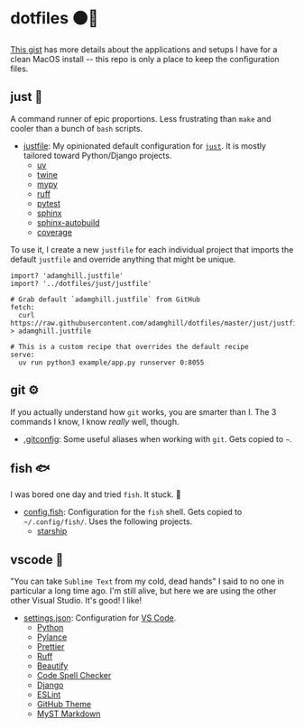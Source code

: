 # dotfiles ⚫️📂

[This gist](https://gist.github.com/adamghill/d107a729923dff1b6c0aa17c72d1c5ff) has more details about the applications and setups I have for a clean MacOS install -- this repo is only a place to keep the configuration files.

## just 🏃

A command runner of epic proportions. Less frustrating than `make` and cooler than a bunch of `bash` scripts.

- [justfile](just/justfile): My opinionated default configuration for [`just`](https://just.systems/man/en/). It is mostly tailored toward Python/Django projects.
    - [uv](https://docs.astral.sh/uv/)
    - [twine](https://twine.readthedocs.io/)
    - [mypy](https://www.mypy-lang.org/)
    - [ruff](https://docs.astral.sh/ruff/)
    - [pytest](https://docs.pytest.org/)
    - [sphinx](https://www.sphinx-doc.org/)
    - [sphinx-autobuild](https://github.com/sphinx-doc/sphinx-autobuild#readme)
    - [coverage](https://coverage.readthedocs.io/)

To use it, I create a new `justfile` for each individual project that imports the default `justfile` and override anything that might be unique.

```justfile
import? 'adamghill.justfile'
import? '../dotfiles/just/justfile'

# Grab default `adamghill.justfile` from GitHub
fetch:
  curl https://raw.githubusercontent.com/adamghill/dotfiles/master/just/justfile > adamghill.justfile

# This is a custom recipe that overrides the default recipe
serve:
  uv run python3 example/app.py runserver 0:8055
```

## git ⚙️

If you actually understand how `git` works, you are smarter than I. The 3 commands I know, I know _really_ well, though.

- [.gitconfig](git/.gitconfig): Some useful aliases when working with `git`. Gets copied to `~`.

## fish 🐟

I was bored one day and tried `fish`. It stuck. 🤷

- [config.fish](fish/config.fish): Configuration for the `fish` shell. Gets copied to `~/.config/fish/`. Uses the following projects.    
    - [starship](https://starship.rs/)

## vscode 📝

"You can take `Sublime Text` from my cold, dead hands" I said to no one in particular a long time ago. I'm still alive, but here we are using the other other Visual Studio. It's good! I like!

- [settings.json](vscode/settings.json): Configuration for [VS Code](https://code.visualstudio.com/).
    - [Python](https://marketplace.visualstudio.com/items?itemName=ms-python.python)
    - [Pylance](https://marketplace.visualstudio.com/items?itemName=ms-python.vscode-pylance)
    - [Prettier](https://marketplace.visualstudio.com/items?itemName=esbenp.prettier-vscode)
    - [Ruff](https://marketplace.visualstudio.com/items?itemName=charliermarsh.ruff)
    - [Beautify](https://marketplace.visualstudio.com/items?itemName=HookyQR.beautify)
    - [Code Spell Checker](https://marketplace.visualstudio.com/items?itemName=streetsidesoftware.code-spell-checker)
    - [Django](https://marketplace.visualstudio.com/items?itemName=batisteo.vscode-django)
    - [ESLint](https://marketplace.visualstudio.com/items?itemName=dbaeumer.vscode-eslint)
    - [GitHub Theme](https://marketplace.visualstudio.com/items?itemName=GitHub.github-vscode-theme)
    - [MyST Markdown](https://marketplace.visualstudio.com/items?itemName=ExecutableBookProject.myst-highlight)
